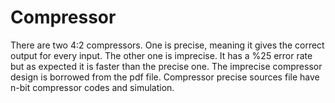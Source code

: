 # Compressor
There are two 4:2 compressors. One is precise, meaning it gives the correct output for every input. The other one is imprecise. It has a %25 error rate but as expected it is faster than the precise one. The imprecise compressor design is borrowed from the pdf file. Compressor precise sources file have n-bit compressor codes and simulation.
